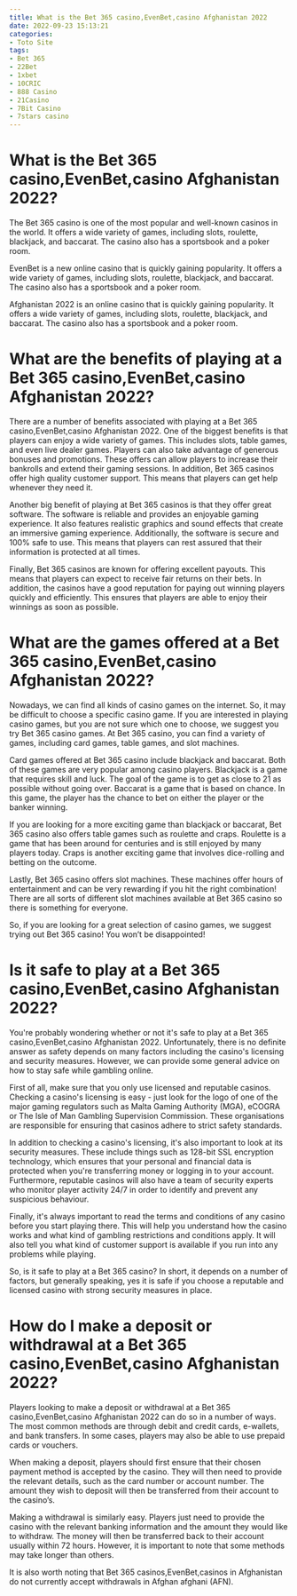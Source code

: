 ```yaml
---
title: What is the Bet 365 casino,EvenBet,casino Afghanistan 2022
date: 2022-09-23 15:13:21
categories:
- Toto Site
tags:
- Bet 365
- 22Bet
- 1xbet
- 10CRIC
- 888 Casino
- 21Casino
- 7Bit Casino
- 7stars casino
---
```



#  What is the Bet 365 casino,EvenBet,casino Afghanistan 2022?

The Bet 365 casino is one of the most popular and well-known casinos in the world. It offers a wide variety of games, including slots, roulette, blackjack, and baccarat. The casino also has a sportsbook and a poker room.

EvenBet is a new online casino that is quickly gaining popularity. It offers a wide variety of games, including slots, roulette, blackjack, and baccarat. The casino also has a sportsbook and a poker room.

Afghanistan 2022 is an online casino that is quickly gaining popularity. It offers a wide variety of games, including slots, roulette, blackjack, and baccarat. The casino also has a sportsbook and a poker room.

#  What are the benefits of playing at a Bet 365 casino,EvenBet,casino Afghanistan 2022?

There are a number of benefits associated with playing at a Bet 365 casino,EvenBet,casino Afghanistan 2022. One of the biggest benefits is that players can enjoy a wide variety of games. This includes slots, table games, and even live dealer games. Players can also take advantage of generous bonuses and promotions. These offers can allow players to increase their bankrolls and extend their gaming sessions. In addition, Bet 365 casinos offer high quality customer support. This means that players can get help whenever they need it.

Another big benefit of playing at Bet 365 casinos is that they offer great software. The software is reliable and provides an enjoyable gaming experience. It also features realistic graphics and sound effects that create an immersive gaming experience. Additionally, the software is secure and 100% safe to use. This means that players can rest assured that their information is protected at all times.

Finally, Bet 365 casinos are known for offering excellent payouts. This means that players can expect to receive fair returns on their bets. In addition, the casinos have a good reputation for paying out winning players quickly and efficiently. This ensures that players are able to enjoy their winnings as soon as possible.

#  What are the games offered at a Bet 365 casino,EvenBet,casino Afghanistan 2022?

Nowadays, we can find all kinds of casino games on the internet. So, it may be difficult to choose a specific casino game. If you are interested in playing casino games, but you are not sure which one to choose, we suggest you try Bet 365 casino games. At Bet 365 casino, you can find a variety of games, including card games, table games, and slot machines.

Card games offered at Bet 365 casino include blackjack and baccarat. Both of these games are very popular among casino players. Blackjack is a game that requires skill and luck. The goal of the game is to get as close to 21 as possible without going over. Baccarat is a game that is based on chance. In this game, the player has the chance to bet on either the player or the banker winning.

If you are looking for a more exciting game than blackjack or baccarat, Bet 365 casino also offers table games such as roulette and craps. Roulette is a game that has been around for centuries and is still enjoyed by many players today. Craps is another exciting game that involves dice-rolling and betting on the outcome.

Lastly, Bet 365 casino offers slot machines. These machines offer hours of entertainment and can be very rewarding if you hit the right combination! There are all sorts of different slot machines available at Bet 365 casino so there is something for everyone.

So, if you are looking for a great selection of casino games, we suggest trying out Bet 365 casino! You won’t be disappointed!

#  Is it safe to play at a Bet 365 casino,EvenBet,casino Afghanistan 2022?

You're probably wondering whether or not it's safe to play at a Bet 365 casino,EvenBet,casino Afghanistan 2022. Unfortunately, there is no definite answer as safety depends on many factors including the casino's licensing and security measures. However, we can provide some general advice on how to stay safe while gambling online.

First of all, make sure that you only use licensed and reputable casinos. Checking a casino's licensing is easy - just look for the logo of one of the major gaming regulators such as Malta Gaming Authority (MGA), eCOGRA or The Isle of Man Gambling Supervision Commission. These organisations are responsible for ensuring that casinos adhere to strict safety standards.

In addition to checking a casino's licensing, it's also important to look at its security measures. These include things such as 128-bit SSL encryption technology, which ensures that your personal and financial data is protected when you're transferring money or logging in to your account. Furthermore, reputable casinos will also have a team of security experts who monitor player activity 24/7 in order to identify and prevent any suspicious behaviour.

Finally, it's always important to read the terms and conditions of any casino before you start playing there. This will help you understand how the casino works and what kind of gambling restrictions and conditions apply. It will also tell you what kind of customer support is available if you run into any problems while playing.

So, is it safe to play at a Bet 365 casino? In short, it depends on a number of factors, but generally speaking, yes it is safe if you choose a reputable and licensed casino with strong security measures in place.

#  How do I make a deposit or withdrawal at a Bet 365 casino,EvenBet,casino Afghanistan 2022?

Players looking to make a deposit or withdrawal at a Bet 365 casino,EvenBet,casino Afghanistan 2022 can do so in a number of ways. The most common methods are through debit and credit cards, e-wallets, and bank transfers. In some cases, players may also be able to use prepaid cards or vouchers.

When making a deposit, players should first ensure that their chosen payment method is accepted by the casino. They will then need to provide the relevant details, such as the card number or account number. The amount they wish to deposit will then be transferred from their account to the casino’s.

Making a withdrawal is similarly easy. Players just need to provide the casino with the relevant banking information and the amount they would like to withdraw. The money will then be transferred back to their account usually within 72 hours. However, it is important to note that some methods may take longer than others.

It is also worth noting that Bet 365 casinos,EvenBet,casinos in Afghanistan do not currently accept withdrawals in Afghan afghani (AFN).